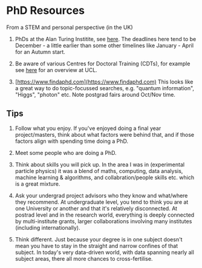 # PhD Resources

From a STEM and personal perspective (in the UK)

1. PhDs at the Alan Turing Institite, see [here](https://www.turing.ac.uk/work-turing/studentships/phd-at-turing).  The deadlines here tend to be December - a little earlier than some other timelines like January - April for an Autumn start.

2. Be aware of various Centres for Doctoral Training (CDTs), for example see [here](https://www.ucl.ac.uk/prospective-students/graduate/research-degrees/funded-research-opportunities-doctoral-training-and-studentships/centres-doctoral) for an overview at UCL.

3. [https://www.findaphd.com](https://www.findaphd.com)  This looks like a great way to do topic-focussed searches, e.g. "quantum information", "Higgs", "photon" etc.  Note postgrad fairs around Oct/Nov time.

## Tips

1. Follow what you enjoy.  If you've enjoyed doing a final year project/masters, think about what factors were behind that, and if those factors align with spending time doing a PhD.

2. Meet some people who are doing a PhD.

3. Think about skills you will pick up.  In the area I was in (experimental particle physics) it was a blend of maths, computing, data analysis, machine learning & algorithms, and collabration/people skills etc. which is a great mixture.

4. Ask your undergrad project advisors who they know and what/where they recommend.  At undergraduate level, you tend to think you are at one University or another and that it's relatively disconnected.  At postrad level and in the research world, everything is deeply connected by multi-institute grants, larger collaborations involving many institutes (including internationally).

5. Think different.  Just because your degree is in one subject doesn't mean you have to stay in the straight and narrow confines of that subject.  In today's very data-driven world, with data spanning nearly all subject areas, there all more chances to cross-fertilise.

